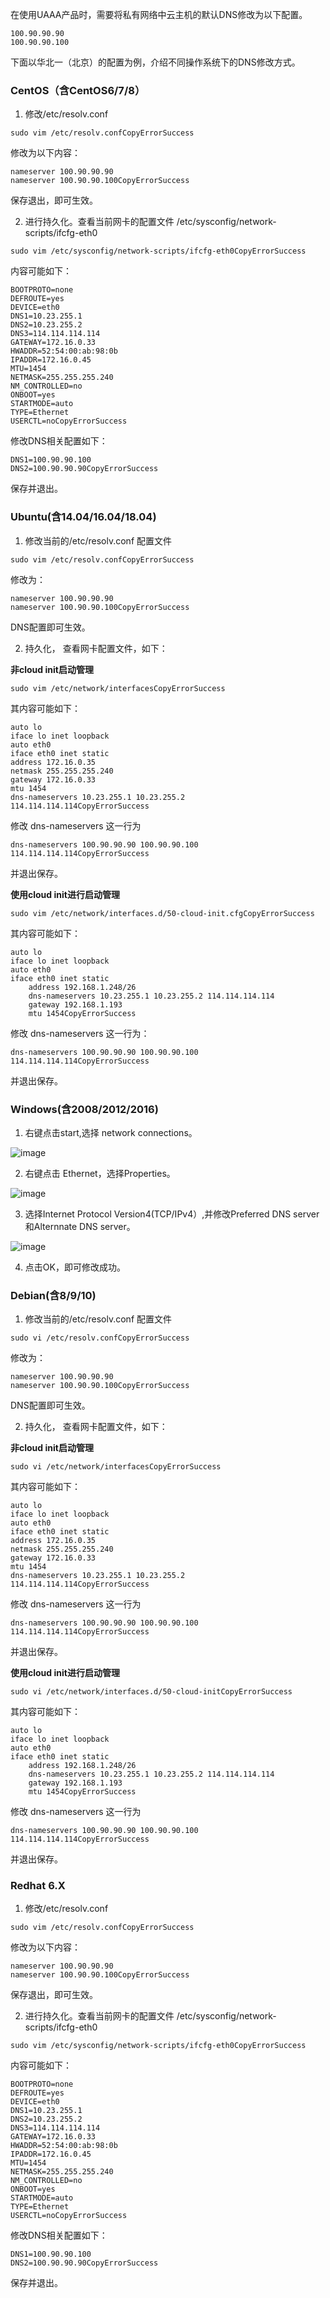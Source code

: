 在使用UAAA产品时，需要将私有网络中云主机的默认DNS修改为以下配置。

```Plain
100.90.90.90
100.90.90.100
```

下面以华北一（北京）的配置为例，介绍不同操作系统下的DNS修改方式。

### **CentOS（含CentOS6/7/8）**

1. 修改/etc/resolv.conf 

```Plain
sudo vim /etc/resolv.confCopyErrorSuccess
```

修改为以下内容：

```Plain
nameserver 100.90.90.90
nameserver 100.90.90.100CopyErrorSuccess
```

保存退出，即可生效。

2. 进行持久化。查看当前网卡的配置文件 /etc/sysconfig/network-scripts/ifcfg-eth0

```Plain
sudo vim /etc/sysconfig/network-scripts/ifcfg-eth0CopyErrorSuccess
```

内容可能如下：

```Plain
BOOTPROTO=none
DEFROUTE=yes
DEVICE=eth0
DNS1=10.23.255.1
DNS2=10.23.255.2
DNS3=114.114.114.114
GATEWAY=172.16.0.33
HWADDR=52:54:00:ab:98:0b
IPADDR=172.16.0.45
MTU=1454
NETMASK=255.255.255.240
NM_CONTROLLED=no
ONBOOT=yes
STARTMODE=auto
TYPE=Ethernet
USERCTL=noCopyErrorSuccess
```

修改DNS相关配置如下：

```Plain
DNS1=100.90.90.100
DNS2=100.90.90.90CopyErrorSuccess
```

保存并退出。

### **Ubuntu(含14.04/16.04/18.04)**

1. 修改当前的/etc/resolv.conf 配置文件

```Plain
sudo vim /etc/resolv.confCopyErrorSuccess
```

修改为：

```Plain
nameserver 100.90.90.90
nameserver 100.90.90.100CopyErrorSuccess
```

DNS配置即可生效。

2. 持久化， 查看网卡配置文件，如下：

**非cloud init启动管理**

```Plain
sudo vim /etc/network/interfacesCopyErrorSuccess
```

其内容可能如下：

```Plain
auto lo
iface lo inet loopback
auto eth0
iface eth0 inet static
address 172.16.0.35
netmask 255.255.255.240
gateway 172.16.0.33
mtu 1454
dns-nameservers 10.23.255.1 10.23.255.2 114.114.114.114CopyErrorSuccess
```

修改 dns-nameservers 这一行为

```Plain
dns-nameservers 100.90.90.90 100.90.90.100 114.114.114.114CopyErrorSuccess
```

并退出保存。

**使用cloud init进行启动管理**

```Plain
sudo vim /etc/network/interfaces.d/50-cloud-init.cfgCopyErrorSuccess
```

其内容可能如下：

```Plain
auto lo
iface lo inet loopback
auto eth0
iface eth0 inet static
    address 192.168.1.248/26
    dns-nameservers 10.23.255.1 10.23.255.2 114.114.114.114
    gateway 192.168.1.193
    mtu 1454CopyErrorSuccess
```

修改 dns-nameservers 这一行为：

```Plain
dns-nameservers 100.90.90.90 100.90.90.100 114.114.114.114CopyErrorSuccess
```

并退出保存。

### Windows(含2008/2012/2016)

1. 右键点击start,选择 network connections。

![image](/images/1.png)

2. 右键点击 Ethernet，选择Properties。

![image](/images/2.png)

3. 选择Internet Protocol Version4(TCP/IPv4）,并修改Preferred DNS server和Alternnate DNS server。

![image](/images/3.png)

4. 点击OK，即可修改成功。

### Debian(含8/9/10)

1. 修改当前的/etc/resolv.conf 配置文件

```Plain
sudo vi /etc/resolv.confCopyErrorSuccess
```

修改为：

```Plain
nameserver 100.90.90.90
nameserver 100.90.90.100CopyErrorSuccess
```

DNS配置即可生效。

2. 持久化， 查看网卡配置文件，如下：

**非cloud init启动管理**

```Plain
sudo vi /etc/network/interfacesCopyErrorSuccess
```

其内容可能如下：

```Plain
auto lo
iface lo inet loopback
auto eth0
iface eth0 inet static
address 172.16.0.35
netmask 255.255.255.240
gateway 172.16.0.33
mtu 1454
dns-nameservers 10.23.255.1 10.23.255.2 114.114.114.114CopyErrorSuccess
```

修改 dns-nameservers 这一行为

```Plain
dns-nameservers 100.90.90.90 100.90.90.100 114.114.114.114CopyErrorSuccess
```

并退出保存。

**使用cloud init进行启动管理**

```Plain
sudo vi /etc/network/interfaces.d/50-cloud-initCopyErrorSuccess
```

其内容可能如下：

```Plain
auto lo
iface lo inet loopback
auto eth0
iface eth0 inet static
    address 192.168.1.248/26
    dns-nameservers 10.23.255.1 10.23.255.2 114.114.114.114
    gateway 192.168.1.193
    mtu 1454CopyErrorSuccess
```

修改 dns-nameservers 这一行为

```Plain
dns-nameservers 100.90.90.90 100.90.90.100 114.114.114.114CopyErrorSuccess
```

并退出保存。

### Redhat 6.X

1. 修改/etc/resolv.conf 

```Plain
sudo vim /etc/resolv.confCopyErrorSuccess
```

修改为以下内容：

```Plain
nameserver 100.90.90.90
nameserver 100.90.90.100CopyErrorSuccess
```

保存退出，即可生效。

2. 进行持久化。查看当前网卡的配置文件 /etc/sysconfig/network-scripts/ifcfg-eth0

```Plain
sudo vim /etc/sysconfig/network-scripts/ifcfg-eth0CopyErrorSuccess
```

内容可能如下：

```Plain
BOOTPROTO=none
DEFROUTE=yes
DEVICE=eth0
DNS1=10.23.255.1
DNS2=10.23.255.2
DNS3=114.114.114.114
GATEWAY=172.16.0.33
HWADDR=52:54:00:ab:98:0b
IPADDR=172.16.0.45
MTU=1454
NETMASK=255.255.255.240
NM_CONTROLLED=no
ONBOOT=yes
STARTMODE=auto
TYPE=Ethernet
USERCTL=noCopyErrorSuccess
```

修改DNS相关配置如下：

```Plain
DNS1=100.90.90.100
DNS2=100.90.90.90CopyErrorSuccess
```

保存并退出。
